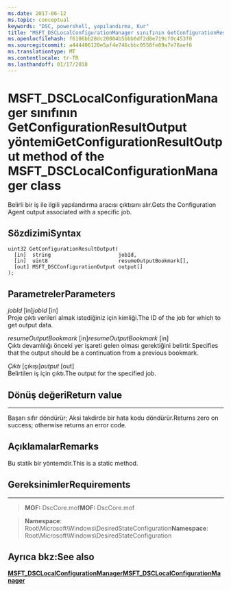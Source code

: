 ```yaml
---
ms.date: 2017-06-12
ms.topic: conceptual
keywords: "DSC, powershell, yapılandırma, Kur"
title: "MSFT_DSCLocalConfigurationManager sınıfının GetConfigurationResultOutput yöntemi"
ms.openlocfilehash: f6106bb28dc20004b5bbb6df2d8e719cf0c453f0
ms.sourcegitcommit: a444406120e5af4e746cbbc0558fe89a7e78aef6
ms.translationtype: MT
ms.contentlocale: tr-TR
ms.lasthandoff: 01/17/2018
---
```

# <a name="getconfigurationresultoutput-method-of-the-msftdsclocalconfigurationmanager-class"></a><span data-ttu-id="5d6f1-103">MSFT_DSCLocalConfigurationManager sınıfının GetConfigurationResultOutput yöntemi</span><span class="sxs-lookup"><span data-stu-id="5d6f1-103">GetConfigurationResultOutput method of the MSFT_DSCLocalConfigurationManager class</span></span>

<span data-ttu-id="5d6f1-104">Belirli bir iş ile ilgili yapılandırma aracısı çıktısını alır.</span><span class="sxs-lookup"><span data-stu-id="5d6f1-104">Gets the Configuration Agent output associated with a specific job.</span></span>

<a name="syntax"></a><span data-ttu-id="5d6f1-105">Sözdizimi</span><span class="sxs-lookup"><span data-stu-id="5d6f1-105">Syntax</span></span>
------

```mof
uint32 GetConfigurationResultOutput(
  [in]  string                      jobId,
  [in]  uint8                       resumeOutputBookmark[],
  [out] MSFT_DSCConfigurationOutput output[]
);
```

<a name="parameters"></a><span data-ttu-id="5d6f1-106">Parametreler</span><span class="sxs-lookup"><span data-stu-id="5d6f1-106">Parameters</span></span>
----------

<span data-ttu-id="5d6f1-107">*jobId* \[in\]</span><span class="sxs-lookup"><span data-stu-id="5d6f1-107">*jobId* \[in\]</span></span>  
<span data-ttu-id="5d6f1-108">Proje çıktı verileri almak istediğiniz için kimliği.</span><span class="sxs-lookup"><span data-stu-id="5d6f1-108">The ID of the job for which to get output data.</span></span>

<span data-ttu-id="5d6f1-109">*resumeOutputBookmark* \[in\]</span><span class="sxs-lookup"><span data-stu-id="5d6f1-109">*resumeOutputBookmark* \[in\]</span></span>  
<span data-ttu-id="5d6f1-110">Çıktı devamlılığı önceki yer işareti gelen olması gerektiğini belirtir.</span><span class="sxs-lookup"><span data-stu-id="5d6f1-110">Specifies that the output should be a continuation from a previous bookmark.</span></span>

<span data-ttu-id="5d6f1-111">*Çıktı* \[çıkışı\]</span><span class="sxs-lookup"><span data-stu-id="5d6f1-111">*output* \[out\]</span></span>  
<span data-ttu-id="5d6f1-112">Belirtilen iş için çıktı.</span><span class="sxs-lookup"><span data-stu-id="5d6f1-112">The output for the specified job.</span></span>

## <a name="return-value"></a><span data-ttu-id="5d6f1-113">Dönüş değeri</span><span class="sxs-lookup"><span data-stu-id="5d6f1-113">Return value</span></span>
------------

<span data-ttu-id="5d6f1-114">Başarı sıfır döndürür; Aksi takdirde bir hata kodu döndürür.</span><span class="sxs-lookup"><span data-stu-id="5d6f1-114">Returns zero on success; otherwise returns an error code.</span></span>

## <a name="remarks"></a><span data-ttu-id="5d6f1-115">Açıklamalar</span><span class="sxs-lookup"><span data-stu-id="5d6f1-115">Remarks</span></span>

<span data-ttu-id="5d6f1-116">Bu statik bir yöntemdir.</span><span class="sxs-lookup"><span data-stu-id="5d6f1-116">This is a static method.</span></span>

## <a name="requirements"></a><span data-ttu-id="5d6f1-117">Gereksinimler</span><span class="sxs-lookup"><span data-stu-id="5d6f1-117">Requirements</span></span>
------------
><span data-ttu-id="5d6f1-118">**MOF:** DscCore.mof</span><span class="sxs-lookup"><span data-stu-id="5d6f1-118">**MOF:** DscCore.mof</span></span>

><span data-ttu-id="5d6f1-119">**Namespace**: Root\Microsoft\Windows\DesiredStateConfiguration</span><span class="sxs-lookup"><span data-stu-id="5d6f1-119">**Namespace**: Root\Microsoft\Windows\DesiredStateConfiguration</span></span>


## <a name="see-also"></a><span data-ttu-id="5d6f1-120">Ayrıca bkz:</span><span class="sxs-lookup"><span data-stu-id="5d6f1-120">See also</span></span>


[<span data-ttu-id="5d6f1-121">**MSFT_DSCLocalConfigurationManager**</span><span class="sxs-lookup"><span data-stu-id="5d6f1-121">**MSFT_DSCLocalConfigurationManager**</span></span>](msft-dsclocalconfigurationmanager.md)

 

 



